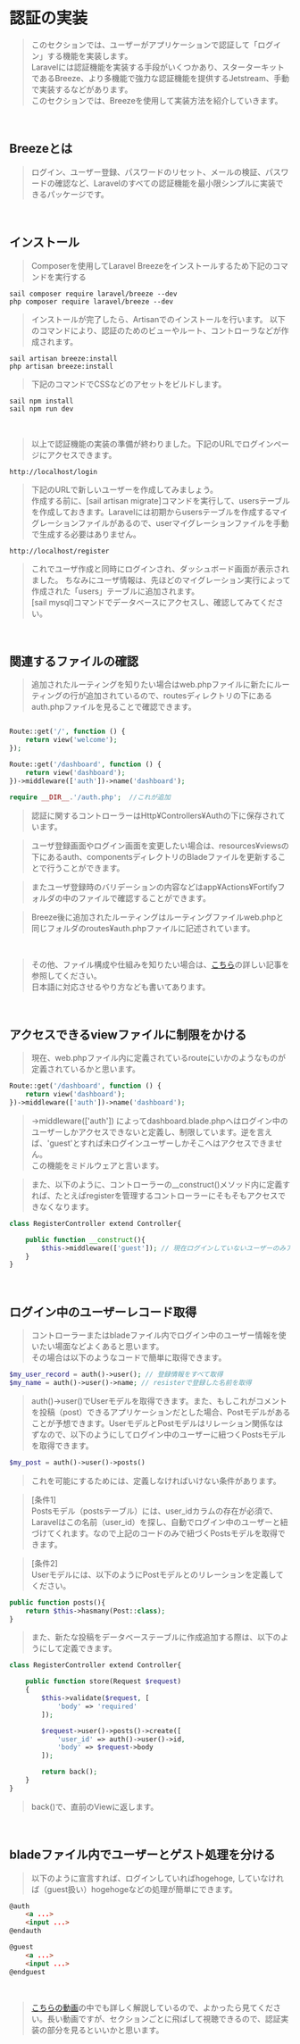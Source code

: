 # 認証の実装

> このセクションでは、ユーザーがアプリケーションで認証して「ログイン」する機能を実装します。<br>
> Laravelには認証機能を実装する手段がいくつかあり、スターターキットであるBreeze、より多機能で強力な認証機能を提供するJetstream、手動で実装するなどがあります。<br>
> このセクションでは、Breezeを使用して実装方法を紹介していきます。

<br>

## Breezeとは

>ログイン、ユーザー登録、パスワードのリセット、メールの検証、パスワードの確認など、Laravelのすべての認証機能を最小限シンプルに実装できるパッケージです。<br>



<br>

## インストール

> Composerを使用してLaravel Breezeをインストールするため下記のコマンドを実行する
~~~
sail composer require laravel/breeze --dev
php composer require laravel/breeze --dev
~~~

> インストールが完了したら、Artisanでのインストールを行います。
以下のコマンドにより、認証のためのビューやルート、コントローラなどが作成されます。
~~~
sail artisan breeze:install
php artisan breeze:install
~~~

> 下記のコマンドでCSSなどのアセットをビルドします。
~~~
sail npm install
sail npm run dev
~~~

<br>

> 以上で認証機能の実装の準備が終わりました。下記のURLでログインページにアクセスできます。

~~~
http://localhost/login
~~~

> 下記のURLで新しいユーザーを作成してみましょう。<br>
> 作成する前に、[sail artisan migrate]コマンドを実行して、usersテーブルを作成しておきます。Laravelには初期からusersテーブルを作成するマイグレーションファイルがあるので、userマイグレーションファイルを手動で生成する必要はありません。

~~~
http://localhost/register
~~~
> これでユーザ作成と同時にログインされ、ダッシュボード画面が表示されました。
> ちなみにユーザ情報は、先ほどのマイグレーション実行によって作成された「users」テーブルに追加されます。<br>
> [sail mysql]コマンドでデータベースにアクセスし、確認してみてください。

<br>

## 関連するファイルの確認

> 追加されたルーティングを知りたい場合はweb.phpファイルに新たにルーティングの行が追加されているので、routesディレクトリの下にあるauth.phpファイルを見ることで確認できます。

~~~php

Route::get('/', function () {
    return view('welcome');
});

Route::get('/dashboard', function () {
    return view('dashboard');
})->middleware(['auth'])->name('dashboard');

require __DIR__.'/auth.php';  //これが追加
~~~

> 認証に関するコントローラーはHttp¥Controllers¥Authの下に保存されています。

>ユーザ登録画面やログイン画面を変更したい場合は、resources¥viewsの下にあるauth、componentsディレクトリのBladeファイルを更新することで行うことができます。

>またユーザ登録時のバリデーションの内容などはapp¥Actions¥Fortifyフォルダの中のファイルで確認することができます。

> Breeze後に追加されたルーティングはルーティングファイルweb.phpと同じフォルダのroutes¥auth.phpファイルに記述されています。

<br>

> その他、ファイル構成や仕組みを知りたい場合は、[こちら](https://reffect.co.jp/laravel/laravel8-breeze)の詳しい記事を参照してください。<br>
> 日本語に対応させるやり方なども書いてあります。

<br>

## アクセスできるviewファイルに制限をかける
>現在、web.phpファイル内に定義されているrouteにいかのようなものが定義されているかと思います。

~~~php
Route::get('/dashboard', function () {
    return view('dashboard');
})->middleware(['auth'])->name('dashboard');
~~~
>->middleware(['auth']) によってdashboard.blade.phpへはログイン中のユーザーしかアクセスできないと定義し、制限しています。逆を言えば、'guest'とすれば未ログインユーザーしかそこへはアクセスできません。<br>
この機能をミドルウェアと言います。

> また、以下のように、コントローラーの__construct()メソッド内に定義すれば、たとえばregisterを管理するコントローラーにそもそもアクセスできなくなります。

~~~php
class RegisterController extend Controller{

    public function __construct(){
        $this->middleware(['guest']); // 現在ログインしていないユーザーのみアクセスが可能
    }
}
~~~

<br>

## ログイン中のユーザーレコード取得

> コントローラーまたはbladeファイル内でログイン中のユーザー情報を使いたい場面などよくあると思います。<br>
その場合は以下のようなコードで簡単に取得できます。

~~~php
$my_user_record = auth()->user(); // 登録情報をすべて取得
$my_name = auth()->user()->name; // resisterで登録した名前を取得
~~~

>auth()->user()でUserモデルを取得できます。また、もしこれがコメントを投稿（post）できるアプリケーションだとした場合、Postモデルがあることが予想できます。UserモデルとPostモデルはリレーション関係なはずなので、以下のようにしてログイン中のユーザーに紐つくPostsモデルを取得できます。

~~~php
$my_post = auth()->user()->posts()
~~~
> これを可能にするためには、定義しなければいけない条件があります。

>[条件1]<br>
Postsモデル（postsテーブル）には、user_idカラムの存在が必須で、Laravelはこの名前（user_id）を探し、自動でログイン中のユーザーと紐づけてくれます。なので上記のコードのみで紐づくPostsモデルを取得できます。

>[条件2]<br>
Userモデルには、以下のようにPostモデルとのリレーションを定義してください。

~~~php
public function posts(){
    return $this->hasmany(Post::class);
}
~~~

> また、新たな投稿をデータベーステーブルに作成追加する際は、以下のようにして定義できます。

~~~PHP
class RegisterController extend Controller{

    public function store(Request $request)
    {
        $this->validate($request, [
            'body' => 'required'
        ]);

        $request->user()->posts()->create([
            'user_id' => auth()->user()->id,
            'body' => $request->body
        ]);

        return back(); 
    }
}
~~~
>back()で、直前のViewに返します。

<br>

## bladeファイル内でユーザーとゲスト処理を分ける

> 以下のように宣言すれば、ログインしていればhogehoge, していなければ（guest扱い）hogehogeなどの処理が簡単にできます。

~~~html
@auth
    <a ...>
    <input ...>
@endauth

@guest
    <a ...>
    <input ...> 
@endguest
~~~

<br>

> [こちらの動画](https://www.youtube.com/watch?v=MFh0Fd7BsjE&t=2669s)の中でも詳しく解説しているので、よかったら見てください。長い動画ですが、セクションごとに飛ばして視聴できるので、認証実装の部分を見るといいかと思います。
